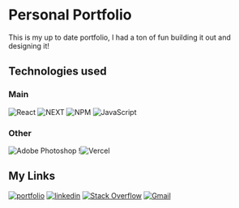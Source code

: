 
# Personal Portfolio

This is my up to date portfolio, I had a ton of fun building it out and designing it!

## Technologies used
### Main
![React](https://img.shields.io/badge/react-%2320232a.svg?style=for-the-badge&logo=react&logoColor=%2361DAFB)
![NEXT](https://img.shields.io/badge/NEXT-%23000000.svg?style=for-the-badge&logo=NEXT&logoColor=white)
![NPM](https://img.shields.io/badge/NPM-%23000000.svg?style=for-the-badge&logo=npm&logoColor=white)
![JavaScript](https://img.shields.io/badge/javascript-%23323330.svg?style=for-the-badge&logo=javascript&logoColor=%23F7DF1E)
### Other
![Adobe Photoshop](https://img.shields.io/badge/adobephotoshop-%2331A8FF.svg?style=for-the-badge&logo=adobephotoshop&logoColor=white)
!![Vercel](https://img.shields.io/badge/Vercel-%23000000.svg?style=for-the-badge&logo=vercel&logoColor=white)


## My Links
[![portfolio](https://img.shields.io/badge/my_portfolio-000?style=for-the-badge&logo=ko-fi&logoColor=white)](https://apierce.me/)
[![linkedin](https://img.shields.io/badge/linkedin-0A66C2?style=for-the-badge&logo=linkedin&logoColor=white)](https://www.linkedin.com/id/ashton-pierce)
[![Stack Overflow](https://img.shields.io/badge/-Stackoverflow-FE7A16?style=for-the-badge&logo=stack-overflow&logoColor=white)](https://stackoverflow.com/users/14701660/ashton-pierce)
[![Gmail](https://img.shields.io/badge/Gmail-D14836?style=for-the-badge&logo=gmail&logoColor=white)](mailto:ashtoncvpierce@gmail.com)

